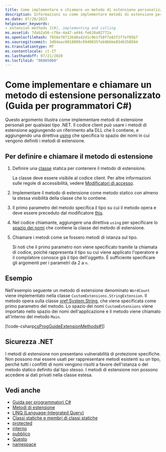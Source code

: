 ```yaml
---
title: Come implementare e chiamare un metodo di estensione personalizzato-Guida per programmatori C#
description: Informazioni su come implementare metodi di estensione per qualsiasi tipo .NET. Il codice client può usare i metodi aggiungendo un riferimento a una DLL e aggiungendo una direttiva using.
ms.date: 07/20/2015
helpviewer_keywords:
- extension methods [C#], implementing and calling
ms.assetid: 7dab2a56-cf8e-4a47-a444-fe610a02772a
ms.openlocfilehash: 7856e78713648a42d1c961f50f7e83f2f7ef05b7
ms.sourcegitcommit: 3d84eac0818099c9949035feb96bbe0346358504
ms.translationtype: MT
ms.contentlocale: it-IT
ms.lasthandoff: 07/21/2020
ms.locfileid: "86865060"
---
```

# <a name="how-to-implement-and-call-a-custom-extension-method-c-programming-guide"></a>Come implementare e chiamare un metodo di estensione personalizzato (Guida per programmatori C#)
Questo argomento illustra come implementare metodi di estensione personali per qualsiasi tipo .NET. Il codice client può usare i metodi di estensione aggiungendo un riferimento alla DLL che li contiene, e aggiungendo una direttiva [using](../../language-reference/keywords/using-directive.md) che specifica lo spazio dei nomi in cui vengono definiti i metodi di estensione.  
  
## <a name="to-define-and-call-the-extension-method"></a>Per definire e chiamare il metodo di estensione  
  
1. Definire una [classe](./static-classes-and-static-class-members.md) statica per contenere il metodo di estensione.  
  
     La classe deve essere visibile al codice client. Per altre informazioni sulle regole di accessibilità, vedere [Modificatori di accesso](./access-modifiers.md).  
  
2. Implementare il metodo di estensione come metodo statico con almeno la stessa visibilità della classe che lo contiene.  
  
3. Il primo parametro del metodo specifica il tipo su cui il metodo opera e deve essere preceduto dal modificatore [this](../../language-reference/keywords/this.md).  
  
4. Nel codice chiamante, aggiungere una direttiva `using` per specificare lo [spazio dei nomi](../../language-reference/keywords/namespace.md) che contiene la classe del metodo di estensione.  
  
5. Chiamare i metodi come se fossero metodi di istanza sul tipo.  
  
     Si noti che il primo parametro non viene specificato tramite la chiamata di codice, poiché rappresenta il tipo su cui viene applicato l'operatore e il compilatore conosce già il tipo dell'oggetto. È sufficiente specificare gli argomenti per i parametri da 2 a `n`.  
  
## <a name="example"></a>Esempio  
 Nell'esempio seguente un metodo di estensione denominato `WordCount` viene implementato nella classe `CustomExtensions.StringExtension`. Il metodo opera sulla classe <xref:System.String>, che viene specificata come primo parametro del metodo. Lo spazio dei nomi `CustomExtensions` viene importato nello spazio dei nomi dell'applicazione e il metodo viene chiamato all'interno del metodo `Main`.  
  
 [!code-csharp[csProgGuideExtensionMethods#1](~/samples/snippets/csharp/VS_Snippets_VBCSharp/csProgGuideExtensionMethods/cs/extensionmethods.cs#1)]  
  
## <a name="net-security"></a>Sicurezza .NET  
 I metodi di estensione non presentano vulnerabilità di protezione specifiche. Non possono mai essere usati per rappresentare metodi esistenti su un tipo, perché tutti i conflitti di nomi vengono risolti a favore dell'istanza o del metodo statico definito dal tipo stesso. I metodi di estensione non possono accedere ai dati privati nella classe estesa.  
  
## <a name="see-also"></a>Vedi anche

- [Guida per programmatori C#](../index.md)
- [Metodi di estensione](./extension-methods.md)
- [LINQ (Language-Integrated Query)](../../linq/linq-in-csharp.md)
- [Classi statiche e membri di classi statiche](./static-classes-and-static-class-members.md)
- [protected](../../language-reference/keywords/protected.md)
- [interno](../../language-reference/keywords/internal.md)
- [pubblico](../../language-reference/keywords/public.md)
- [Questo](../../language-reference/keywords/this.md)
- [namespace](../../language-reference/keywords/namespace.md)
